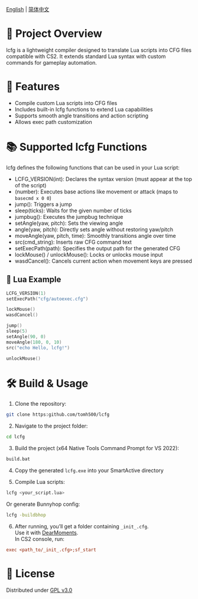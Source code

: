 [English](#) | [简体中文](README_CN.md) 
 
 # 🎯 Project Overview
 lcfg is a lightweight compiler designed to translate Lua scripts into CFG files compatible with CS2.
 It extends standard Lua syntax with custom commands for gameplay automation.


 # 🚀 Features
 - Compile custom Lua scripts into CFG files
 - Includes built-in lcfg functions to extend Lua capabilities
 - Supports smooth angle transitions and action scripting
 - Allows exec path customization


 # 📚 Supported lcfg Functions
 lcfg defines the following functions that can be used in your Lua script:
 - LCFG_VERSION(int): Declares the syntax version (must appear at the top of the script)
 - <basecmd>(number): Executes base actions like movement or attack (maps to `basecmd x 0 0`)
 - jump(): Triggers a jump
 - sleep(ticks): Waits for the given number of ticks
 - jumpbug(): Executes the jumpbug technique
 - setAngle(yaw, pitch): Sets the viewing angle
 - angle(yaw, pitch): Directly sets angle without restoring yaw/pitch
 - moveAngle(yaw, pitch, time): Smoothly transitions angle over time
 - src(cmd_string): Inserts raw CFG command text
 - setExecPath(path): Specifies the output path for the generated CFG
 - lockMouse() / unlockMouse(): Locks or unlocks mouse input
 - wasdCancel(): Cancels current action when movement keys are pressed


 ## 📄 Lua Example
 ```lua
 LCFG_VERSION(1)
 setExecPath("cfg/autoexec.cfg")

 lockMouse()
 wasdCancel()

 jump()
 sleep(5)
 setAngle(90, 0)
 moveAngle(180, 0, 10)
 src("echo Hello, lcfg!")

 unlockMouse()
 ```


 # 🛠️ Build & Usage

 1. Clone the repository:
 ```bash
 git clone https:github.com/tomh500/lcfg
 ```

 2. Navigate to the project folder:
 ```bash
 cd lcfg
 ```

 3. Build the project (x64 Native Tools Command Prompt for VS 2022):
 ```bash
 build.bat
 ```

 4. Copy the generated `lcfg.exe` into your SmartActive directory

 5. Compile Lua scripts:
 ```bash
 lcfg <your_script.lua>
 ```

 Or generate Bunnyhop config:
 ```bash
 lcfg -buildbhop
 ```

 6. After running, you’ll get a folder containing `_init_.cfg`.  
 Use it with [DearMoments](https:github.com/tomh500/DearMoments).  
 In CS2 console, run:
 ```cfg
 exec <path_to/_init_.cfg>;sf_start
 ```


 # 📜 License
 Distributed under [GPL v3.0](https:www.gnu.org/licenses/gpl-3.0.html)

